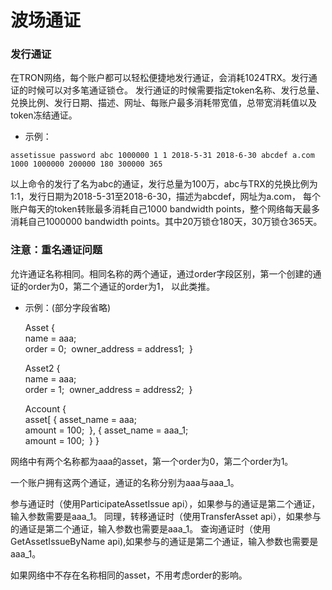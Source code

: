 波场通证
===

### 发行通证

在TRON网络，每个账户都可以轻松便捷地发行通证，会消耗1024TRX。发行通证的时候可以对多笔通证锁仓。
发行通证的时候需要指定token名称、发行总量、兑换比例、发行日期、描述、网址、每账户最多消耗带宽值，总带宽消耗值以及token冻结通证。

+ 示例：

`assetissue password abc 1000000 1 1 2018-5-31 2018-6-30 abcdef a.com 1000 1000000 200000 180 300000 365` 

以上命令的发行了名为abc的通证，发行总量为100万，abc与TRX的兑换比例为1:1，发行日期为2018-5-31至2018-6-30，描述为abcdef，网址为a.com，
每个账户每天的token转账最多消耗自己1000 bandwidth points，整个网络每天最多消耗自己1000000 bandwidth points。其中20万锁仓180天，30万锁仓365天。

### 注意：重名通证问题

允许通证名称相同。相同名称的两个通证，通过order字段区别，第一个创建的通证的order为0，第二个通证的order为1， 以此类推。
+ 示例：(部分字段省略)

    
    Asset {   
      name = aaa;   
      order = 0; 
      owner_address = address1; 
     } 
     
    Asset2 {   
      name = aaa;   
      order = 1; 
      owner_address = address2; 
     } 
     
    Account {   
      asset[
      {
       asset_name = aaa;   
       amount = 100; 
      },
      {
       asset_name = aaa_1;   
       amount = 100; 
      }
     } 

网络中有两个名称都为aaa的asset，第一个order为0，第二个order为1。

一个账户拥有这两个通证，通证的名称分别为aaa与aaa_1。

参与通证时（使用ParticipateAssetIssue api），如果参与的通证是第二个通证，输入参数需要是aaa_1。
同理，转移通证时（使用TransferAsset api），如果参与的通证是第二个通证，输入参数也需要是aaa_1。
查询通证时（使用GetAssetIssueByName api),如果参与的通证是第二个通证，输入参数也需要是aaa_1。

如果网络中不存在名称相同的asset，不用考虑order的影响。
